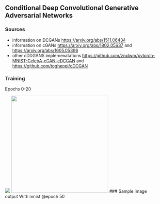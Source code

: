 ## Conditional Deep Convolutional Generative Adversarial Networks
### Sources
* information on DCGANs https://arxiv.org/abs/1511.06434 <br/>
* information on cGANs https://arxiv.org/abs/1802.05637 and https://arxiv.org/abs/1605.05396 <br/>
* other cDDGANS implemenatations https://github.com/znxlwm/pytorch-MNIST-CelebA-cGAN-cDCGAN and https://github.com/togheppi/cDCGAN 
### Training 
<p>Epochs 0-20</p>
<img src="https://github.com/DanielLongo/cGANs/blob/master/generated_images/0-20.gif"/>
<img height=320 width=320 src="https://github.com/DanielLongo/cGANs/blob/master/generated_images/test-49-23400.png"/>
### Sample image output
With mnist
@epoch 50 <br/>
